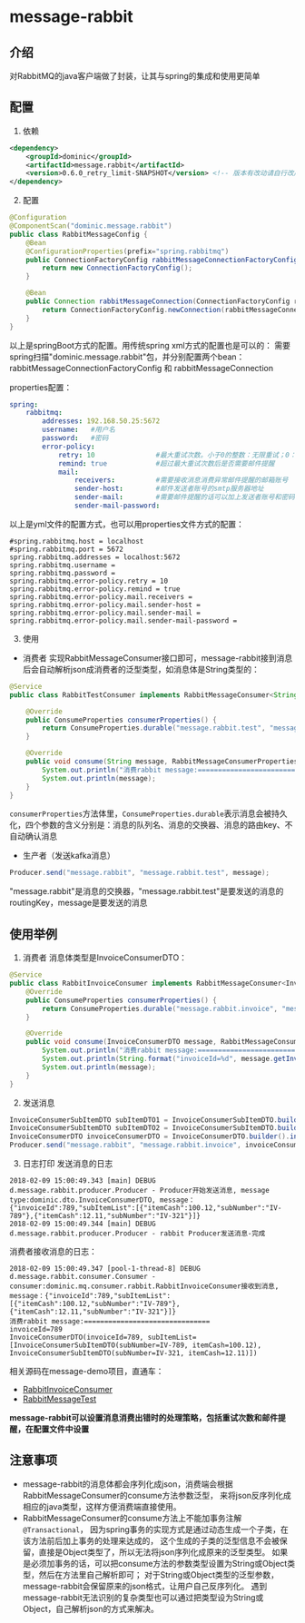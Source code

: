 # message-rabbit

## 介绍
对RabbitMQ的java客户端做了封装，让其与spring的集成和使用更简单

## 配置

1. 依赖
```xml
<dependency>
    <groupId>dominic</groupId>
    <artifactId>message.rabbit</artifactId>
    <version>0.6.0_retry_limit-SNAPSHOT</version> <!-- 版本有改动请自行改用最新版本 -->
</dependency>
```
2. 配置
```java
@Configuration
@ComponentScan("dominic.message.rabbit")
public class RabbitMessageConfig {
    @Bean
    @ConfigurationProperties(prefix="spring.rabbitmq")
    public ConnectionFactoryConfig rabbitMessageConnectionFactoryConfig() {
        return new ConnectionFactoryConfig();
    }

    @Bean
    public Connection rabbitMessageConnection(ConnectionFactoryConfig rabbitMessageConnectionFactoryConfig) {
        return ConnectionFactoryConfig.newConnection(rabbitMessageConnectionFactoryConfig);
    }
}
```
以上是springBoot方式的配置。用传统spring xml方式的配置也是可以的：
需要spring扫描"dominic.message.rabbit"包，并分别配置两个bean：rabbitMessageConnectionFactoryConfig 和 rabbitMessageConnection

properties配置：
```yml
spring:
    rabbitmq:
        addresses: 192.168.50.25:5672
        username:   #用户名
        password:   #密码
        error-policy:
            retry: 10               #最大重试次数。小于0的整数：无限重试；0：不重试；大于0的整数n:重试n次
            remind: true            #超过最大重试次数后是否需要邮件提醒
            mail:
                receivers:          #需要接收消息消费异常邮件提醒的邮箱账号
                sender-host:        #邮件发送者账号的smtp服务器地址
                sender-mail:        #需要邮件提醒的话可以加上发送者账号和密码，否则不会发送邮件提醒
                sender-mail-password:
```
以上是yml文件的配置方式，也可以用properties文件方式的配置：
```propterties
#spring.rabbitmq.host = localhost
#spring.rabbitmq.port = 5672
spring.rabbitmq.addresses = localhost:5672
spring.rabbitmq.username =
spring.rabbitmq.password =
spring.rabbitmq.error-policy.retry = 10
spring.rabbitmq.error-policy.remind = true
spring.rabbitmq.error-policy.mail.receivers =
spring.rabbitmq.error-policy.mail.sender-host =
spring.rabbitmq.error-policy.mail.sender-mail =
spring.rabbitmq.error-policy.mail.sender-mail-password =
```
3. 使用
* 消费者
实现RabbitMessageConsumer接口即可，message-rabbit接到消息后会自动解析json成消费者的泛型类型，如消息体是String类型的：
```java
@Service
public class RabbitTestConsumer implements RabbitMessageConsumer<String> {

    @Override
    public ConsumeProperties consumerProperties() {
        return ConsumeProperties.durable("message.rabbit.test", "message.rabbit", "message.rabbit.test", false);
    }

    @Override
    public void consume(String message, RabbitMessageConsumerProperties properties) throws IOException {
        System.out.println("消费rabbit message:===============================");
        System.out.println(message);
    }
}
```
`consumerProperties`方法体里，`ConsumeProperties.durable`表示消息会被持久化，四个参数的含义分别是：消息的队列名、消息的交换器、消息的路由key、不自动确认消息

* 生产者（发送kafka消息）
```java
Producer.send("message.rabbit", "message.rabbit.test", message);
```
"message.rabbit"是消息的交换器，"message.rabbit.test"是要发送的消息的routingKey，message是要发送的消息

## 使用举例
1. 消费者
消息体类型是InvoiceConsumerDTO：
```java
@Service
public class RabbitInvoiceConsumer implements RabbitMessageConsumer<InvoiceConsumerDTO> {
    @Override
    public ConsumeProperties consumerProperties() {
        return ConsumeProperties.durable("message.rabbit.invoice", "message.rabbit", "message.rabbit.invoice", false);
    }

    @Override
    public void consume(InvoiceConsumerDTO message, RabbitMessageConsumerProperties properties) throws IOException {
        System.out.println("消费rabbit message:===============================");
        System.out.println(String.format("invoiceId=%d", message.getInvoiceId()));
        System.out.println(message);
    }
}
```
2. 发送消息
```java
InvoiceConsumerSubItemDTO subItemDTO1 = InvoiceConsumerSubItemDTO.builder().subNumber("IV-789").itemCash(BigDecimal.valueOf(100.12)).build();
InvoiceConsumerSubItemDTO subItemDTO2 = InvoiceConsumerSubItemDTO.builder().subNumber("IV-321").itemCash(BigDecimal.valueOf(12.11)).build();
InvoiceConsumerDTO invoiceConsumerDTO = InvoiceConsumerDTO.builder().invoiceId(789L).subItemList(Lists.newArrayList(subItemDTO1,subItemDTO2)).build();
Producer.send("message.rabbit", "message.rabbit.invoice", invoiceConsumerDTO);
```

3. 日志打印
发送消息的日志
```
2018-02-09 15:00:49.343 [main] DEBUG d.message.rabbit.producer.Producer - Producer开始发送消息, message type:dominic.dto.InvoiceConsumerDTO, message：{"invoiceId":789,"subItemList":[{"itemCash":100.12,"subNumber":"IV-789"},{"itemCash":12.11,"subNumber":"IV-321"}]}
2018-02-09 15:00:49.344 [main] DEBUG d.message.rabbit.producer.Producer - rabbit Producer发送消息-完成
```
消费者接收消息的日志：
```
2018-02-09 15:00:49.347 [pool-1-thread-8] DEBUG d.message.rabbit.consumer.Consumer - consumer:dominic.mq.consumer.rabbit.RabbitInvoiceConsumer接收到消息, message：{"invoiceId":789,"subItemList":[{"itemCash":100.12,"subNumber":"IV-789"},{"itemCash":12.11,"subNumber":"IV-321"}]}
消费rabbit message:===============================
invoiceId=789
InvoiceConsumerDTO(invoiceId=789, subItemList=[InvoiceConsumerSubItemDTO(subNumber=IV-789, itemCash=100.12), InvoiceConsumerSubItemDTO(subNumber=IV-321, itemCash=12.11)])
```


相关源码在message-demo项目，直通车：
- [RabbitInvoiceConsumer](https://github.com/dominiche/message/blob/master/message-demo/src/main/java/dominic/mq/consumer/rabbit/RabbitInvoiceConsumer.java)
- [RabbitMessageTest](https://github.com/dominiche/message/blob/master/message-demo/src/test/java/dominic/test/RabbitMessageTest.java)

**message-rabbit可以设置消息消费出错时的处理策略，包括重试次数和邮件提醒，在配置文件中设置**

## 注意事项
* message-rabbit的消息体都会序列化成json，消费端会根据RabbitMessageConsumer的consume方法参数泛型，
来将json反序列化成相应的java类型，这样方便消费端直接使用。
* RabbitMessageConsumer的consume方法上不能加事务注解`@Transactional`，
因为spring事务的实现方式是通过动态生成一个子类，在该方法前后加上事务的处理来达成的，
这个生成的子类的泛型信息不会被保留，直接是Object类型了，所以无法将json序列化成原来的泛型类型。
如果是必须加事务的话，可以把consume方法的参数类型设置为String或Object类型，然后在方法里自己解析即可；
对于String或Object类型的泛型参数，message-rabbit会保留原来的json格式，让用户自己反序列化。
遇到message-rabbit无法识别的复杂类型也可以通过把类型设为String或Object，自己解析json的方式来解决。
